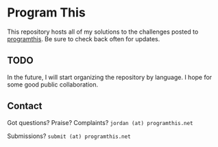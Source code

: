 # Program This

This repository hosts all of my solutions to the challenges posted to [programthis](http://programthis.net). Be sure to check back often for updates.

## TODO

In the future, I will start organizing the repository by language. I hope for some good public collaboration.

## Contact

Got questions? Praise? Complaints? 
`jordan (at) programthis.net`

Submissions?
`submit (at) programthis.net`